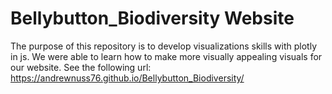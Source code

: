 # Bellybutton_Biodiversity Website 
The purpose of this repository is to develop visualizations skills with plotly in js. We were able to learn how to make more visually appealing visuals for our website. See the following url:
https://andrewnuss76.github.io/Bellybutton_Biodiversity/

